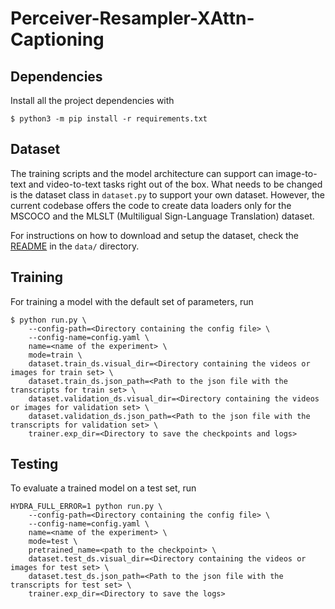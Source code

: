 # Perceiver-Resampler-XAttn-Captioning

## Dependencies

Install all the project dependencies with

```
$ python3 -m pip install -r requirements.txt
```

## Dataset

The training scripts and the model architecture can support can image-to-text and video-to-text tasks right out of the box. What needs to be changed is the dataset class in `dataset.py` to support your own dataset. However, the current codebase offers the code to create data loaders only for the MSCOCO and the MLSLT (Multiligual Sign-Language Translation) dataset.

For instructions on how to download and setup the dataset, check the [README](data/README.md) in the `data/` directory.

## Training

For training a model with the default set of parameters, run

```
$ python run.py \
    --config-path=<Directory containing the config file> \
    --config-name=config.yaml \
    name=<name of the experiment> \
    mode=train \
    dataset.train_ds.visual_dir=<Directory containing the videos or images for train set> \
    dataset.train_ds.json_path=<Path to the json file with the transcripts for train set> \
    dataset.validation_ds.visual_dir=<Directory containing the videos or images for validation set> \
    dataset.validation_ds.json_path=<Path to the json file with the transcripts for validation set> \
    trainer.exp_dir=<Directory to save the checkpoints and logs>
```

## Testing

To evaluate a trained model on a test set, run

```
HYDRA_FULL_ERROR=1 python run.py \
    --config-path=<Directory containing the config file> \
    --config-name=config.yaml \
    name=<name of the experiment> \
    mode=test \
    pretrained_name=<path to the checkpoint> \
    dataset.test_ds.visual_dir=<Directory containing the videos or images for test set> \
    dataset.test_ds.json_path=<Path to the json file with the transcripts for test set> \
    trainer.exp_dir=<Directory to save the logs>
```
